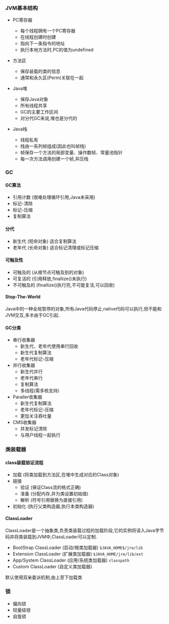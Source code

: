### JVM基本结构

+ PC寄存器
  + 每个线程拥有一个PC寄存器
  + 在线程创建时创建
  + 指向下一条指令的地址
  + 执行本地方法时,PC的值为undefined

+ 方法区
  + 保存装载的类的信息
  + 通常和永久区(Perm)关联在一起

+ Java堆
  + 保存Java对象
  + 所有线程共享
  + GC的主要工作区间
  + 对分代GC来说,堆也是分代的

+ Java栈
  + 线程私有
  + 栈由一系列帧组成(因此也叫帧栈)
  + 帧保存一个方法的局部变量、操作数帧、常量池指针
  + 每一次方法调用创建一个帧,并压栈

### GC

#### GC算法

+ 引用计数 (很难处理循环引用,Java未采用)
+ 标记-清除
+ 标记-压缩
+ 复制算法

#### 分代

+ 新生代 (短命对象) 适合复制算法
+ 老年代 (长命对象) 适合标记清理或标记压缩

#### 可触及性

+ 可触及的 (从根节点可触及到的对象)
+ 可复活的 (引用释放,finallize()未执行)
+ 不可触及的 (finallize()执行完,不可能复活,可以回收)

#### Stop-The-World

Java中的一种全局暂停的对象,所有Java代码停止,native代码可以执行,但不能和JVM交互,多半由于GC引起.

#### GC分类

+ 串行收集器
  + 新生代、老年代使用串行回收
  + 新生代复制算法
  + 老年代标记-压缩
+ 并行收集器
  + 新生代并行
  + 老年代串行
  + 复制算法
  + 多线程(需多核支持)
+ Paraller收集器
  + 新生代复制算法
  + 老年代标记-压缩
  + 更加关注吞吐量
+ CMS收集器
  + 并发标记清除
  + 与用户线程一起执行

### 类装载器

#### class装载验证流程

- 加载 (将类加载到方法区,在堆中生成对应的Class对象)
- 链接
  - 验证 (保证Class流的格式正确)
  - 准备 (分配内存,并为类设置初始值)
  - 解析 (符号引用替换为直接引用)
- 初始化 (执行父类构造器,执行本类构造器)

#### ClassLoader

ClassLoader是一个抽象类,负责类装载过程的加载阶段,它的实例将读入Java字节码并将类装载到JVM中,ClassLoader可以定制.

+ BootStrap ClassLoader (启动/根类加载器) ` $JAVA_HOME$/jre/lib `
+ Extension ClassLoader (扩展类加载器) ` $JAVA_HOME/jre/lib/ext `
+ App/System ClassLoader (应用/系统类加载器) ` classpath `
+ Custom ClassLoader (自定义类加载器)

默认使用双亲委派机制,由上至下加载类

### 锁

+ 偏向锁
+ 轻量级锁
+ 自旋锁

